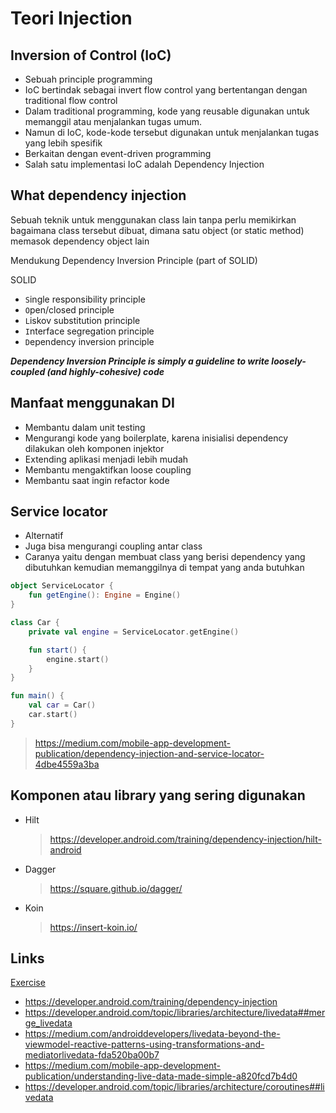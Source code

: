 # Teori Injection

## Inversion of Control (IoC)

- Sebuah principle programming
- IoC bertindak sebagai invert flow control yang bertentangan dengan traditional flow control
- Dalam traditional programming, kode yang reusable digunakan untuk memanggil atau menjalankan tugas umum.
- Namun di IoC, kode-kode tersebut digunakan untuk menjalankan tugas yang lebih spesifik
- Berkaitan dengan event-driven programming
- Salah satu implementasi IoC adalah Dependency Injection

## What dependency injection

Sebuah teknik untuk menggunakan class lain tanpa perlu memikirkan bagaimana class tersebut dibuat, dimana satu object (or static method) memasok dependency object lain

Mendukung Dependency Inversion Principle (part of SOLID)

SOLID

- `S`ingle responsibility principle
- `O`pen/closed principle
- `L`iskov substitution principle
- `I`nterface segregation principle
- `D`ependency inversion principle

**_Dependency Inversion Principle is simply a guideline to write loosely-coupled (and highly-cohesive) code_**

## Manfaat menggunakan DI

- Membantu dalam unit testing
- Mengurangi kode yang boilerplate, karena inisialisi dependency dilakukan oleh komponen injektor
- Extending aplikasi menjadi lebih mudah
- Membantu mengaktifkan loose coupling
- Membantu saat ingin refactor kode

## Service locator

- Alternatif
- Juga bisa mengurangi coupling antar class
- Caranya yaitu dengan membuat class yang berisi dependency yang dibutuhkan kemudian memanggilnya di tempat yang anda butuhkan

```kotlin
object ServiceLocator {
    fun getEngine(): Engine = Engine()
}

class Car {
    private val engine = ServiceLocator.getEngine()

    fun start() {
        engine.start()
    }
}

fun main() {
    val car = Car()
    car.start()
}
```

> https://medium.com/mobile-app-development-publication/dependency-injection-and-service-locator-4dbe4559a3ba

## Komponen atau library yang sering digunakan

- Hilt
  > https://developer.android.com/training/dependency-injection/hilt-android
- Dagger
  > https://square.github.io/dagger/
- Koin
  > https://insert-koin.io/

## Links

[Exercise](./MyNewsApp)

- https://developer.android.com/training/dependency-injection
- https://developer.android.com/topic/libraries/architecture/livedata##merge_livedata
- https://medium.com/androiddevelopers/livedata-beyond-the-viewmodel-reactive-patterns-using-transformations-and-mediatorlivedata-fda520ba00b7
- https://medium.com/mobile-app-development-publication/understanding-live-data-made-simple-a820fcd7b4d0
- https://developer.android.com/topic/libraries/architecture/coroutines##livedata
